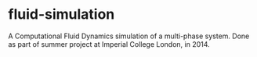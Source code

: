 # fluid-simulation
A Computational Fluid Dynamics simulation of a multi-phase system. Done as part of summer project at Imperial College London, in 2014.
